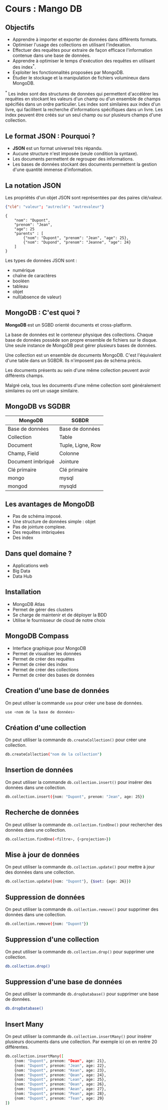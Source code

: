 # Cours : Mango DB

## Objectifs
- Apprendre à importer et exporter de données dans différents formats.
- Optimiser l'usage des collections en utilisant l'indexation.
- Effectuer des requêtes pour extraire de façon efficace l'information contenue dans une base de données.
- Apprendre à optimiser le temps d'exécution des requêtes en utilisant des index<sup>*</sup>.
- Exploiter les fonctionnalités proposées par MongoDB.
- Étudier le stockage et la manipulation de fichiers volumineux dans MongoDB.


<sup>*</sup> Les index sont des structures de données qui permettent d'accélérer les requêtes en stockant les valeurs d'un champ ou d'un ensemble de champs spécifiés dans un ordre particulier. Les index sont similaires aux index d'un livre, qui facilitent la recherche d'informations spécifiques dans un livre. Les index peuvent être créés sur un seul champ ou sur plusieurs champs d'une collection.

## Le format JSON : Pourquoi ?

- <b>JSON</b> est un format universel très répandu.
- Aucune structure n'est imposée (seule condition la syntaxe).
- Les documents permettent de regrouper des informations.
- Les bases de données stockant des documents permettent la gestion d'une quantité immense d'information.

## La notation JSON

Les propriétés d'un objet JSON sont représentées par des paires clé/valeur. 

```json
{"clé": "valeur"; "autreclé": "autrevaleur"}
```
```
{
    "nom": "Dupont",
    "prenom": "Jean",
    "age": 25
    "parents" : [
        {"nom": "Dupont", "prenom": "Jean", "age": 25},
        {"nom": "Dupond", "prenom": "Jeanne", "age": 24}
    ]
}
```
Les types de données JSON sont :
- numérique
- chaîne de caractères
- booléen
- tableau
- objet
- null(absence de valeur)



## MongoDB : C'est quoi ?

<b>MongoDB</b> est un SGBD orienté documents et cross-platform. 

La base de données est le conteneur physique des collections. Chaque base de données possède son propre ensemble de fichiers sur le disque. Une seule instance de MongoDB peut gérer plusieurs bases de données.

Une collection est un ensemble de documents MongoDB. C'est l'équivalent d'une table dans un SGBDR. Ils n'imposent pas de schéma précis.

Les documents présents au sein d'une même collection peuvent avoir différents champs. 

Malgré cela, tous les documents d'une même collection sont généralement similaires ou ont un usage similaire.



## MongoDB vs SGDBR

| MongoDB | SGBDR |
| --- | --- |
| Base de données | Base de données |
| Collection | Table |
| Document | Tuple, Ligne, Row |
| Champ, Field | Colonne |
| Document imbriqué | Jointure |
| Clé primaire | Clé primaire |
| mongo | mysql |
| mongod | mysqld |

## Les avantages de MongoDB

- Pas de schéma imposé.
- Une structure de données simple : objet
- Pas de jointure complexe.
- Des requêtes imbriquées
- Des index

## Dans quel domaine ?

- Applications web
- Big Data
- Data Hub 

## Installation

- MongoDB Atlas
- Permet de gérer des clusters
- Se charge de maintenir et de déployer la BDD
- Utilise le fournisseur de cloud de notre choix

## MongoDB Compass

- Interface graphique pour MongoDB
- Permet de visualiser les données
- Permet de créer des requêtes
- Permet de créer des index
- Permet de créer des collections
- Permet de créer des bases de données

## Creation d'une base de données

On peut utilser la commande `use` pour créer une base de données.

```bash
use <nom de la base de données>
```

## Création d'une collection

On peut utiliser la commande `db.createCollection()` pour créer une collection.

```bash
db.createCollection("nom de la collection")
```

## Insertion de données

On peut utiliser la commande `db.collection.insert()` pour insérer des données dans une collection.

```bash
db.collection.insert({nom: "Dupont", prenom: "Jean", age: 25})
```

## Recherche de données

On peut utiliser la commande `db.collection.findOne()` pour rechercher des données dans une collection.

```bash
db.collection.findOne(<filtre>, {<projection>})
```

## Mise à jour de données

On peut utiliser la commande `db.collection.update()` pour mettre à jour des données dans une collection.

```bash
db.collection.update({nom: "Dupont"}, {$set: {age: 26}})
```

## Suppression de données

On peut utiliser la commande `db.collection.remove()` pour supprimer des données dans une collection.

```bash
db.collection.remove({nom: "Dupont"})
```

## Suppression d'une collection

On peut utiliser la commande `db.collection.drop()` pour supprimer une collection.

```bash
db.collection.drop()
```

## Suppression d'une base de données

On peut utiliser la commande `db.dropDatabase()` pour supprimer une base de données.

```bash
db.dropDatabase()
```

## Insert Many

On peut utiliser la commande `db.collection.insertMany()` pour insérer plusieurs documents dans une collection. Par exemple ici on en rentre 20 différentes.
    
```bash
db.collection.insertMany([
    {nom: "Dupont", prenom: "Dean", age: 21},
    {nom: "Dupont", prenom: "Jean", age: 22},
    {nom: "Dupont", prenom: "Kean", age: 23},
    {nom: "Dupont", prenom: "Qean", age: 24},
    {nom: "Dupont", prenom: "Lean", age: 25},
    {nom: "Dupont", prenom: "Oean", age: 26},
    {nom: "Dupont", prenom: "Aean", age: 27},
    {nom: "Dupont", prenom: "Pean", age: 28},
    {nom: "Dupont", prenom: "Tean", age: 29}
])
```

